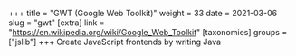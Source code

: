 +++
title = "GWT (Google Web Toolkit)"
weight = 33
date = 2021-03-06
slug = "gwt"
[extra]
link = "https://en.wikipedia.org/wiki/Google_Web_Toolkit"
[taxonomies]
groups = ["jslib"]
+++
Create JavaScript frontends by writing Java

